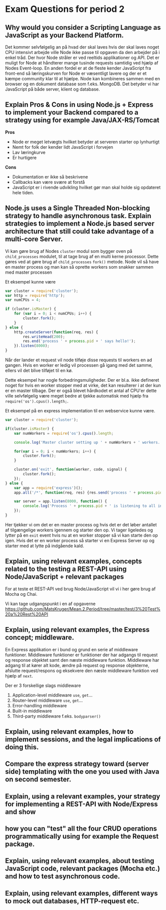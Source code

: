# Exam Questions for period 2

## Why would you consider a Scripting Language as JavaScript as your Backend Platform.
Det kommer selvfølgelig an på hvad der skal laves hvis der skal laves noget CPU intensivt arbejde ville Node ikke passe til opgaven da den arbejder på i enkel tråd. Der hvor Node stråler er ved reeltids applikationer og API. Det er muligt for Node at håndterer mange tusinde requests samtidig ved hjælp af Nodes Event-loop.
En anden fordel er at de fleste kender JavaScript fra front-end så læringskurven for Node er væsentligt lavere og der er et kæmpe community klar til at hjælpe.
Node kan kombineres sammen med en browser og en dokument database som f.eks. MongoDB. Det betyder vi har JavaScript på både server, klient og database.

## Explain Pros & Cons in using Node.js + Express to implement your Backend compared to a strategy using for example Java/JAX-RS/Tomcat
**Pros**
- Node er meget letvægts hvilket betyder at serveren starter op lynhurtigt
- Nemt for folk der kender lidt JavaScript i forvejen
- Lav læringkurve
- Er hurtigere

**Cons**
- Dokumentation er ikke så beskrivene
- Callbacks kan være svære at forstå
- JavaScript er i rivende udvikling hvilket gør man skal holde sig opdateret hele tiden.

## Node.js uses a Single Threaded Non-blocking strategy to handle asynchronous task. Explain strategies to implement a Node.js based server architecture that still could take advantage of a multi-core Server.
Vi kan gøre brug af Nodes ```cluster``` modul som bygger oven på ```child_processes``` modulet, til at tage brug af en multi kerne processor.
Dette gøres ved at gøre brug af ```child_processes``` ```fork()``` metode.
Node vil så have en master process og man kan så oprette workers som snakker sammen med master processen

Et eksempel kunne være
```javascript
var cluster = require('cluster');
var http = require('http');
var numCPUs = 4;

if (cluster.isMaster) {
    for (var i = 0; i < numCPUs; i++) {
        cluster.fork();
    }
} else {
    http.createServer(function(req, res) {
        res.writeHead(200);
        res.end('process ' + process.pid + ' says hello!');
    }).listen(8000);
}
```
Når der lander et request vil node tilføje disse requests til workers en ad gangen. Hvis en worker er ledig vil processen gå igang med det samme, ellers vil det blive tilføjet til en kø.

Dette eksempel har nogle forbedringsmuligheder. Der er bl.a. ikke defineret noget for hvis en worker stopper med at virke, det kan resulterer i at der kun er en master tilbage.
Der er også blevet hårdkodet et antal af CPU'er dette ville selvfølgelig være meget bedre at tjekke automatisk med hjælp fra ```require('os').cpus().length;```.

Et eksempel på en express implementation til en webservice kunne være.
```javascript
var cluster = require('cluster');

if(cluster.isMaster) {
    var numWorkers = require('os').cpus().length;

    console.log('Master cluster setting up ' + numWorkers + ' workers...');

    for(var i = 0; i < numWorkers; i++) {
        cluster.fork();
    }

    cluster.on('exit', function(worker, code, signal) {
        cluster.fork();
    });
} else {
    var app = require('express')();
    app.all('/*', function(req, res) {res.send('process ' + process.pid + ' says hello!').end();})

    var server = app.listen(8000, function() {
        console.log('Process ' + process.pid + ' is listening to all incoming requests');
    });
}
```

Her tjekker vi om det er en master process og hvis det er det løber antallet af tilgængelige workers igennem og starter den op.
Vi tager ligeledes og lytter på en ```exit``` event hvis nu at en worker stopper så vi kan starte den op igen.
Hvis det er en worker process så starter vi en Express Server op og starter med at lytte på indgående kald.

## Explain, using relevant examples, concepts related to the testing a REST-API using Node/JavaScript + relevant packages
For at teste et REST-API ved brug Node/JavaScript vil vi i her gøre brug af Mocha og Chai.

Vi kan tage udgangspunkt i en af opgaverne
https://github.com/MatsKruger/Mean.2.Period/tree/master/test/3%20Test%20a%20Rest%20API

## Explain, using relevant examples, the Express concept; middleware.
En Express applikation er i bund og grund en serie af middleware funktioner. Middleware funktioner er funktioner der har adgangs til request og response objektet samt den næste middleware funktion. Middleware har adgang til at kører alt kode, ændre på request og response objekterne, afslutte request/respons og eksekvere den næste middleware funktion ved hjælp af ```next```.

Der er 3 forskellige slags middleware
1. Application-level middleware ```use```, ```get```...
2. Router-level middleware ```use```, ```get```...
3. Error-handling middleware
4. Built-in middleware
5. Third-party middleware f.eks. ```bodyparser()```


## Explain, using relevant examples, how to implement sessions, and the legal implications of doing this.
## Compare the express strategy toward (server side) templating with the one you used with Java on second semester.
## Explain, using a relevant examples, your strategy for implementing a REST-API with Node/Express and show
## how you can "test" all the four CRUD operations programmatically using for example the Request package.
## Explain, using relevant examples, about testing JavaScript code, relevant packages (Mocha etc.) and how to test asynchronous code.
## Explain, using relevant examples, different ways to mock out databases, HTTP-request etc.
